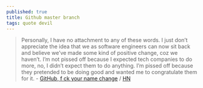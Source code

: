 ```yaml
---
published: true
title: Github master branch
tags: quote devil
---
```

> Personally, I have no attachment to any of these words. I just don’t appreciate the idea that we as software engineers can now sit back and believe we’ve made some kind of positive change, coz we haven’t. I’m not pissed off because I expected tech companies to do more, no, I didn’t expect them to do anything. I’m pissed off because they pretended to be doing good and wanted me to congratulate them for it. - [GitHub, f ck your name change](https://mooseyanon.medium.com/github-f-ck-your-name-change-de599033bbbe) / [HN](https://news.ycombinator.com/item?id=26487854)
